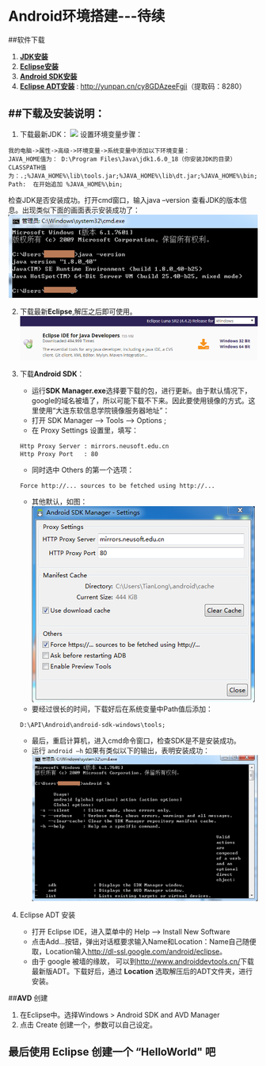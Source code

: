 Android环境搭建---待续
====

##软件下载

1. [**JDK安装**](http://www.oracle.com/technetwork/java/javase/downloads/index.html)
2. [**Eclipse安装**](http://www.eclipse.org/downloads/)
3. [**Android SDK安装**](http://pan.baidu.com/s/1c0vnzMC)
4. [**Eclipse ADT安装**](http://www.oschina.net/question/1463998_220998) : <http://yunpan.cn/cy8GDAzeeFgji>（提取码：8280）

##**下载及安装说明：**
---
1. 下载最新JDK：
![](/images/1_JDK_DownLoad.png)
设置环境变量步骤：
```
我的电脑->属性->高级->环境变量->系统变量中添加以下环境变量：
JAVA_HOME值为： D:\Program Files\Java\jdk1.6.0_18（你安装JDK的目录）
CLASSPATH值为：.;%JAVA_HOME%\lib\tools.jar;%JAVA_HOME%\lib\dt.jar;%JAVA_HOME%\bin;
Path:  在开始追加 %JAVA_HOME%\bin;
```
检查JDK是否安装成功。打开cmd窗口，输入java –version 查看JDK的版本信息。出现类似下面的画面表示安装成功了：
![](/images/blog/1_JDK_Path.png)

2. 下载最新**Eclipse**,解压之后即可使用。
![](/images/blog/1_Eclipse_DownLoad.png)

3. 下载**Android SDK**：
    - 运行**SDK Manager.exe**选择要下载的包，进行更新。由于默认情况下，google的域名被墙了，所以可能下载不下来。因此要使用镜像的方式。这里使用“大连东软信息学院镜像服务器地址”：
    - 打开 SDK Manager --> Tools --> Options ;
    - 在 Proxy Settings 设置里，填写：
    ```
    Http Proxy Server : mirrors.neusoft.edu.cn
    Http Proxy Port   : 80
    ```
    - 同时选中 Others 的第一个选项：
    ```
    Force http://... sources to be fetched using http://...
    ```
    - 其他默认，如图：
    ![](/images/blog/1_Android_SDK_Manager_Settings.png)
    - 要经过很长的时间，下载好后在系统变量中Path值后添加：
    ```
    D:\API\Android\android-sdk-windows\tools;
    ```
    - 最后，重启计算机，进入cmd命令窗口，检查SDK是不是安装成功。
    - 运行 `android –h` 如果有类似以下的输出，表明安装成功：
    ![](/images/blog/1_Android_Path.png)

4. Eclipse ADT 安装
    - 打开 Eclipse IDE，进入菜单中的 Help -->  Install New Software
    - 点击Add...按钮，弹出对话框要求输入Name和Location：Name自己随便取，Location输入<http://dl-ssl.google.com/android/eclipse>。
    - 由于 google 被墙的缘故， 可以到<http://www.androiddevtools.cn/>下载最新版ADT。下载好后，通过 **Location** 选取解压后的ADT文件夹，进行安装。  

##**AVD** 创建
1. 在Eclipse中。选择Windows > Android SDK and AVD Manager
2. 点击 Create 创建一个，参数可以自己设定。

## 最后使用 Eclipse 创建一个 “HelloWorld" 吧
